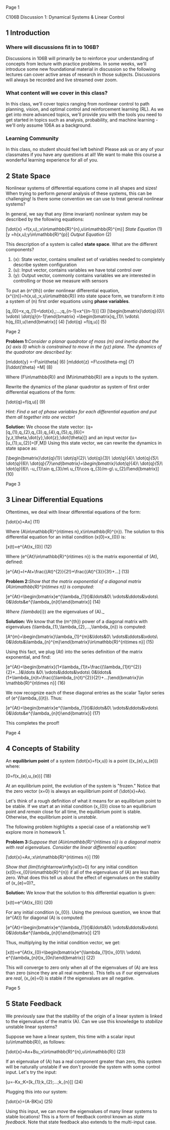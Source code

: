 Page 1

C106B Discussion 1: Dynamical Systems & Linear Control

## 1 Introduction

### Where will discussions fit in to 106B?

Discussions in 106B will primarily be to reinforce your understanding of concepts from lecture with practice problems. In some weeks, we'll introduce some new foundational material in discussion so the following lectures can cover active areas of research in those subjects. Discussions will always be recorded and live streamed over zoom.

### What content will we cover in this class?

In this class, we'll cover topics ranging from nonlinear control to path planning, vision, and optimal control and reinforcement learning (RL). As we get into more advanced topics, we'll provide you with the tools you need to get started in topics such as analysis, probability, and machine learning - we'll only assume 106A as a background.

### Learning Community

In this class, no student should feel left behind! Please ask us or any of your classmates if you have any questions at all! We want to make this course a wonderful learning experience for all of you.

## 2 State Space

Nonlinear systems of differential equations come in all shapes and sizes! When trying to perform _general_ analysis of these systems, this can be challenging! Is there some convention we can use to treat general nonlinear systems?

In general, we say that any (time invariant) nonlinear system may be described by the following equations:

\[\dot{x} =f(x,u),\;x\in\mathbb{R}^{n},u\in\mathbb{R}^{m}\] _State Equation_ (1) \[y =h(x,u)\;y\in\mathbb{R}^{p}\] _Output Equation_ (2)

This description of a system is called **state space**. What are the different components?

1. \(x\): State vector, contains smallest set of variables needed to completely describe system configuration
2. \(u\): Input vector, contains variables we have total control over
3. \(y\): Output vector, commonly contains variables we are interested in controlling or those we measure with sensors

To put an \(n^{th}\) order nonlinear differential equation, \(x^{(n)}=h(x,u),\;x,u\in\mathbb{R}\) into state space form, we transform it into a system of \(n\) first order equations using **phase variables**.

\[q_{0}=x,\;q_{1}=\dot{x},\;...\;q_{n-1}=x^{(n-1)}\] (3) \[\begin{bmatrix}\dot{q}_{0}\\ \vdots\\ \dot{q}_{n-1}\end{bmatrix} =\begin{bmatrix}q_{1}\\ \vdots\\ h(q_{0},u)\end{bmatrix}\] (4) \[\dot{q} =f(q,u)\] (5)

Page 2



**Problem 1:**_Consider a planar quadrotor of mass \(m\) and inertia about the \(x\) axis \(I\) which is constrained to move in the \(yz\) plane. The dynamics of the quadrotor are described by:_

\[m\ddot{y} =-F\sin\theta\] (6) \[m\ddot{z} =F\cos\theta-mg\] (7) \[I\ddot{\theta} =M\] (8)

Where \(F\in\mathbb{R}\) and \(M\in\mathbb{R}\) are a inputs to the system.

Rewrite the dynamics of the planar quadrotor as system of first order differential equations of the form:

\[\dot{q}=f(q,u)\] (9)

_Hint: Find a set of phase variables for each differential equation and put them all together into one vector!_

**Solution:** We choose the state vector: \(q=[q_{1},q_{2},q_{3},q_{4},q_{5},q_{6}]=[y,z,\theta,\dot{y},\dot{z},\dot{\theta}]\) and an input vector \(u=[u_{1},u_{2}]=[F,M]\) Using this state vector, we can rewrite the dynamics in state space as:

\[\begin{bmatrix}\dot{q}_{1}\\ \dot{q}_{2}\\ \dot{q}_{3}\\ \dot{q}_{4}\\ \dot{q}_{5}\\ \dot{q}_{6}\\ \dot{q}_{7}\end{bmatrix}=\begin{bmatrix}\dot{q}_{4}\\ \dot{q}_{5}\\ \dot{q}_{6}\\ -u_{1}\sin q_{3}/m\\ u_{1}\cos q_{3}/m-g\\ u_{2}/I\end{bmatrix}\] (10)

Page 3



## 3 Linear Differential Equations

Oftentimes, we deal with linear differential equations of the form:

\[\dot{x}=Ax\] (11)

Where \(A\in\mathbb{R}^{n\times n},x\in\mathbb{R}^{n}\). The solution to this differential equation for an initial condition \(x(0)=x_{0}\) is:

\[x(t)=e^{At}x_{0}\] (12)

Where \(e^{At}\in\mathbb{R}^{n\times n}\) is the matrix exponential of \(At\), defined:

\[e^{At}=I+At+\frac{(At)^{2}}{2!}+\frac{(At)^{3}}{3!}+...\] (13)

**Problem 2:**_Show that the matrix exponential of a diagonal matrix \(A\in\mathbb{R}^{n\times n}\) is computed:_

\[e^{At}=\begin{bmatrix}e^{\lambda_{1}t}&\ldots&0\\ \vdots&\ddots&\vdots\\ 0&\ldots&e^{\lambda_{n}t}\end{bmatrix}\] (14)

_Where \(\lambda_{i}\) are the eigenvalues of \(A\)._

**Solution:** We know that the \(m^{th}\) power of a diagonal matrix with eigenvalues \(\lambda_{1},\lambda_{2},...,\lambda_{n}\) is computed:

\[A^{m}=\begin{bmatrix}\lambda_{1}^{m}&\ldots&0\\ \vdots&\ddots&\vdots\\ 0&\ldots&\lambda_{n}^{m}\end{bmatrix}\in\mathbb{R}^{n\times n}\] (15)

Using this fact, we plug \(At\) into the series definition of the matrix exponential, and find:

\[e^{At}=\begin{bmatrix}(1+\lambda_{1}t+\frac{(\lambda_{1}t)^{2}}{2}+...)&\ldots &0\\ \vdots&\ddots&\vdots\\ 0&\ldots&(1+\lambda_{n}t+\frac{(\lambda_{n}t)^{2}}{2!}+...)\end{bmatrix}\in \mathbb{R}^{n\times n}\] (16)

We now recognize each of these diagonal entries as the scalar Taylor series of \(e^{\lambda_{i}t}\). Thus:

\[e^{At}=\begin{bmatrix}e^{\lambda_{1}t}&\ldots&0\\ \vdots&\ddots&\vdots\\ 0&\ldots&e^{\lambda_{n}t}\end{bmatrix}\] (17)

This completes the proof!

Page 4



## 4 Concepts of Stability

An **equilibrium point** of a system \(\dot{x}=f(x,u)\) is a point \((x_{e},u_{e})\) where:

\[0=f(x_{e},u_{e})\] (18)

At an equilibrium point, the evolution of the system is "frozen." Notice that the zero vector \(x=0\) is always an equilibrium point of \(\dot{x}=Ax\).

Let's think of a rough definition of what it means for an equilibrium point to be stable. If we start at an initial condition \(x_{0}\) close to an equilibrium point and _remain_ close for all time, the equilibrium point is stable. Otherwise, the equilibrium point is _unstable_.

The following problem highlights a special case of a relationship we'll explore more in homework 1.

**Problem 3:**_Suppose that \(A\in\mathbb{R}^{n\times n}\) is a diagonal matrix with real eigenvalues. Consider the linear differential equation:_

\[\dot{x}=Ax,\:x\in\mathbb{R}^{n\times n}\] (19)

_Show that \(lim_{t\rightarrow\infty}x(t)=0\) for any initial condition \(x(0)=x_{0}\in\mathbb{R}^{n}\) if all of the eigenvalues of \(A\) are less than zero. What does this tell us about the effect of eigenvalues on the stability of \(x_{e}=0\)?_

**Solution:** We know that the solution to this differential equation is given:

\[x(t)=e^{At}x_{0}\] (20)

For any initial condition \(x_{0}\). Using the previous question, we know that \(e^{At}\) for diagonal \(A\) is computed:

\[e^{At}=\begin{bmatrix}e^{\lambda_{1}t}&\ldots&0\\ \vdots&\ddots&\vdots\\ 0&\ldots&e^{\lambda_{n}t}\end{bmatrix}\] (21)

Thus, multiplying by the initial condition vector, we get:

\[x(t)=e^{At}x_{0}=\begin{bmatrix}e^{\lambda_{1}t}x_{01}\\ \vdots\\ e^{\lambda_{n}t}x_{0n}\end{bmatrix}\] (22)

This will converge to zero only when all of the eigenvalues of \(A\) are less than zero (since they are all real numbers). This tells us if our eigenvalues are _real_, \(x_{e}=0\) is stable if the eigenvalues are all negative.



Page 5



## 5 State Feedback

We previously saw that the stability of the origin of a linear system is linked to the eigenvalues of the matrix \(A\). Can we use this knowledge to _stabilize_ unstable linear systems?

Suppose we have a linear system, this time with a scalar input \(u\in\mathbb{R}\), as follows:

\[\dot{x}=Ax+Bu,\;x\in\mathbb{R}^{n},u\in\mathbb{R}\] (23)

If an eigenvalue of \(A\) has a real component greater than zero, this system will be naturally unstable if we don't provide the system with some control input. Let's try the input:

\[u=-Kx,\;K=[k_{1}\;k_{2}\;...\;k_{n}]\] (24)

Plugging this into our system:

\[\dot{x}=(A-BK)x\] (25)

Using this input, we can _move_ the eigenvalues of many linear systems to stable locations! This is a form of feedback control known as _state feedback_. Note that state feedback also extends to the multi-input case.